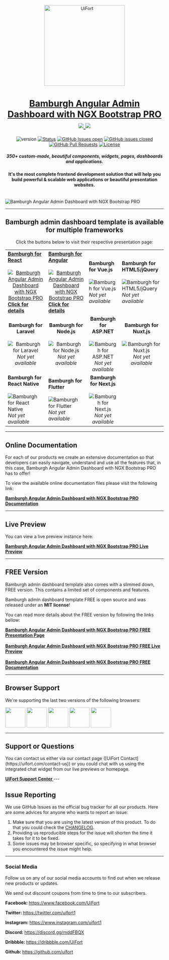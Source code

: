 <p align="center">
    <a href="https://uifort.com" title="UiFort.com">
        <img width=256px height=256px src="https://demo.uifort.com/github-static-assets/ui-fort-logo.png" alt="UiFort">
    </a>
</p>
<h1 align="center">
    <a href="https://uifort.com/template/bamburgh-angular-admin-dashboard-ngx-bootstrap-pro">Bamburgh Angular Admin Dashboard with NGX Bootstrap PRO</a>
    <br>
    <a href="https://twitter.com/intent/tweet?url=https://uifort.com/template/bamburgh-angular-admin-dashboard-ngx-bootstrap-pro&text=Bamburgh is crafted to perfection making it the most developer friendly &amp; easy to use Bootstrap admin dashboard template.">
        <img src="https://img.shields.io/twitter/url/http/shields.io.svg?style=social" />
    </a>
    <a href="https://twitter.com/uifort1">
        <img src="https://img.shields.io/twitter/follow/uifort1.svg?style=social&label=Follow" />
    </a>
</h1>
<div align="center">

  ![version](https://img.shields.io/badge/version-1.0.0-blue.svg)
  [![Status](https://img.shields.io/badge/status-active-success.svg)]() 
  [![GitHub Issues open](https://img.shields.io/github/issues/uifort/bamburgh-angular-admin-dashboard-ngx-bootstrap-pro.svg)](https://github.com/uifort/bamburgh-angular-admin-dashboard-ngx-bootstrap-pro/issues)
  [![GitHub issues closed](https://img.shields.io/github/issues-closed-raw/uifort/bamburgh-angular-admin-dashboard-ngx-bootstrap-pro.svg?maxAge=2592000)](https://github.com/uifort/bamburgh-angular-admin-dashboard-ngx-bootstrap-pro/issues?q=is%3Aissue+is%3Aclosed)
  [![GitHub Pull Requests](https://img.shields.io/github/issues-pr/uifort/bamburgh-angular-admin-dashboard-ngx-bootstrap-pro.svg)](https://github.com/uifort/bamburgh-angular-admin-dashboard-ngx-bootstrap-pro/pulls)
  [![License](https://img.shields.io/badge/license-UiFort-blue.svg)](/LICENSE)

</div>

<h5 align="center">350+ custom-made, beautiful components, widgets, pages, dashboards and applications.</h5>

<h4 align="center">It&#39;s the most complete frontend development solution that will help you build powerful &amp; scalable web applications or beautiful presentation websites.</h4>

<br />

<img src="https://demo.uifort.com/github-static-assets/bamburgh-angular-admin-dashboard-ngx-bootstrap-pro.jpg" alt="Bamburgh Angular Admin Dashboard with NGX Bootstrap PRO">

---

<h2 align="center">
    Bamburgh admin dashboard template is available for multiple frameworks
</h2>

<p align="center">Click the buttons below to visit their respective presentation page:</p>

<table align="center">
    <tr>
        <td>
            <a align="center" href="https://uifort.com/template/bamburgh-react-admin-dashboard-reactstrap-pro" title="Click to visit the presentation page for Bamburgh React version">
                <b align="center">Bamburgh for React</b>
                <br><br>
                <img src="https://demo.uifort.com/github-static-assets/framework-logo/react-framework-logo.png" alt="Bamburgh Angular Admin Dashboard with NGX Bootstrap PRO">
                <br>
                <b align="center">Click for details</b>
            </a>
        </td>
        <td>
            <a align="center" href="https://uifort.com/template/bamburgh-angular-admin-dashboard-ngx-bootstrap-pro" title="Click to visit the presentation page for Bamburgh Angular version">
                <b align="center">Bamburgh for Angular</b>
                <br><br>
                <img src="https://demo.uifort.com/github-static-assets/framework-logo/angular-framework-logo.png" alt="Bamburgh Angular Admin Dashboard with NGX Bootstrap PRO">
                <br>
                <b align="center">Click for details</b>
            </a>
        </td>
        <td>
            <b align="center">Bamburgh for Vue.js</b>
            <br><br>
            <img src="https://demo.uifort.com/github-static-assets/framework-logo/vue-framework-logo.png" alt="Bamburgh for Vue.js">
            <br>
            <i align="center">Not yet available</i>
        </td>
        <td>
            <b align="center">Bamburgh for HTML5/jQuery</b>
            <br><br>
            <img src="https://demo.uifort.com/github-static-assets/framework-logo/html-framework-logo.png" alt="Bamburgh for HTML5/jQuery">
            <br>
            <i align="center">Not yet available</i>
        </td>
    </tr>
    <tr>
        <td align="center">
            <b align="center">Bamburgh for Laravel</b>
            <br><br>
            <img src="https://demo.uifort.com/github-static-assets/framework-logo/laravel-framework-logo.png" alt="Bamburgh for Laravel">
            <br>
            <i align="center">Not yet available</i>
        </td>
        <td align="center">
            <b align="center">Bamburgh for Node.js</b>
            <br><br>
            <img src="https://demo.uifort.com/github-static-assets/framework-logo/nodejs-framework-logo.png" alt="Bamburgh for Node.js">
            <br>
            <i align="center">Not yet available</i>
        </td>
        <td align="center">
            <b align="center">Bamburgh for ASP.NET</b>
            <br><br>
            <img src="https://demo.uifort.com/github-static-assets/framework-logo/asp-framework-logo.png" alt="Bamburgh for ASP.NET">
            <br>
            <i align="center">Not yet available</i>
        </td>
        <td align="center">
            <b align="center">Bamburgh for Nuxt.js</b>
            <br><br>
            <img src="https://demo.uifort.com/github-static-assets/framework-logo/nuxtjs-framework-logo.png" alt="Bamburgh for Nuxt.js">
            <br>
            <i align="center">Not yet available</i>
        </td>
    </tr>
    <tr>
        <td>
            <b align="center">Bamburgh for React Native</b>
            <br><br>
            <img src="https://demo.uifort.com/github-static-assets/framework-logo/react-native-framework-logo.png" alt="Bamburgh for React Native">
            <br>
            <i align="center">Not yet available</i>
        </td>
        <td>
            <b align="center">Bamburgh for Flutter</b>
            <br><br>
            <img src="https://demo.uifort.com/github-static-assets/framework-logo/flutter-framework-logo.png" alt="Bamburgh for Flutter">
            <br>
            <i align="center">Not yet available</i>
        </td>
        <td align="center">
            <b align="center">Bamburgh for Next.js</b>
            <br><br>
            <img src="https://demo.uifort.com/github-static-assets/framework-logo/nextjs-framework-logo.png" alt="Bamburgh for Next.js">
            <br>
            <i align="center">Not yet available</i>
        </td>
    </tr>
</table>

---

<h2>
    Online Documentation
</h2>

<p>For each of our products we create an extensive documentation so that developers can easily navigate, understand and use all the features that, in this case, Bamburgh Angular Admin Dashboard with NGX Bootstrap PRO has to offer!</p>
<p>To view the available online documentation files please visit the following link:</p>
<b>
    <a href="https://docs.uifort.com/bamburgh-angular-admin-dashboard-ngx-bootstrap-pro-docs" title="Click to view the online documentation for Bamburgh Angular Admin Dashboard with NGX Bootstrap PRO">
        Bamburgh Angular Admin Dashboard with NGX Bootstrap PRO Documentation
    </a>
</b>

---

<h2>
    Live Preview
</h2>

<p>You can view a live preview instance here:</p>
<b>
    <a href="https://demo.uifort.com/bamburgh-angular-admin-dashboard-ngx-bootstrap-pro-demo" title="Click to view the live preview for Bamburgh Angular Admin Dashboard with NGX Bootstrap PRO">
        Bamburgh Angular Admin Dashboard with NGX Bootstrap PRO Live Preview
    </a>
</b>

---

<h2>
    FREE Version
</h2>

<p>Bamburgh admin dashboard template also comes with a slimmed down, FREE version. This contains a limited set of components and features.</p>
<p>Bamburgh admin dashboard template FREE is open source and was released under an <b>MIT license</b>!</p>
<p>
    You can read more details about the FREE version by following the links bellow:
</p>
<b>
    <a href="https://uifort.com/template/bamburgh-angular-admin-dashboard-ngx-bootstrap-free" title="Click to view Bamburgh Angular Admin Dashboard with NGX Bootstrap PRO admin dashboard template FREE presentation page">
        Bamburgh Angular Admin Dashboard with NGX Bootstrap PRO FREE Presentation Page
    </a>
    <br><br>
    <a href="https://demo.uifort.com/bamburgh-angular-admin-dashboard-ngx-bootstrap-free-demo" title="Click to view Bamburgh Angular Admin Dashboard with NGX Bootstrap PRO admin dashboard template FREE live preview">
        Bamburgh Angular Admin Dashboard with NGX Bootstrap PRO FREE Live Preview
    </a>
    <br><br>
    <a href="https://docs.uifort.com/bamburgh-angular-admin-dashboard-ngx-bootstrap-free-docs" title="Click to view Bamburgh Angular Admin Dashboard with NGX Bootstrap PRO admin dashboard template FREE documentation">
        Bamburgh Angular Admin Dashboard with NGX Bootstrap PRO FREE Documentation
    </a>
</b>

---

<h2>
    Browser Support
</h2>
<p>
    We're supporting the last two versions of the following browsers:
</p>
<p>
<img src="https://demo.uifort.com/github-assets/browsers/chrome.png" width="64" height="64"> <img src="https://demo.uifort.com/github-assets/browsers/firefox.png" width="64" height="64"> <img src="https://demo.uifort.com/github-assets/browsers/edge.png" width="64" height="64"> <img src="https://demo.uifort.com/github-assets/browsers/safari.png" width="64" height="64"> <img src="https://demo.uifort.com/github-assets/browsers/opera.png" width="64" height="64">
</p>

---

<h2>
    Support or Questions
</h2>
<p>
    You can contact us either via our contact page ([UiFort Contact](https://uifort.com/contact-us)) or you could chat with us using the integrated chat widget from our live previews or homepage.
</p>
<b>
    <a href="https://uifort.com/support-center" title="Click to view the UiFort Support Center">
        UiFort Support Center
    </a>
</b>
---

<h2>
    Issue Reporting
</h2>

<p>We use GitHub Issues as the official bug tracker for all our products. Here are some advices for anyone who wants to report an issue:</p>

1. Make sure that you are using the latest version of this product. To do that you could check the [CHANGELOG](./CHANGELOG.md).
2. Providing us reproducible steps for the issue will shorten the time it takes for it to be fixed.
3. Some issues may be browser specific, so specifying in what browser you encountered the issue might help.

---

### Social Media

<p>Follow us on any of our social media accounts to find out when we release new products or updates.</p>
<p>We send out discount coupons from time to time to our subscribers.</p>
<p><b>Facebook: </b><a href="https:&#x2F;&#x2F;www.facebook.com&#x2F;UiFort">https:&#x2F;&#x2F;www.facebook.com&#x2F;UiFort</a></p>
<p><b>Twitter: </b><a href="https:&#x2F;&#x2F;twitter.com&#x2F;uifort1">https:&#x2F;&#x2F;twitter.com&#x2F;uifort1</a></p>
<p><b>Instagram: </b><a href="https:&#x2F;&#x2F;www.instagram.com&#x2F;uifort1">https:&#x2F;&#x2F;www.instagram.com&#x2F;uifort1</a></p>
<p><b>Discord: </b><a href="https:&#x2F;&#x2F;discord.gg&#x2F;mddFBQX">https:&#x2F;&#x2F;discord.gg&#x2F;mddFBQX</a></p>
<p><b>Dribbble: </b><a href="https:&#x2F;&#x2F;dribbble.com&#x2F;UiFort">https:&#x2F;&#x2F;dribbble.com&#x2F;UiFort</a></p>
<p><b>Github: </b><a href="https:&#x2F;&#x2F;github.com&#x2F;uifort">https:&#x2F;&#x2F;github.com&#x2F;uifort</a></p>

